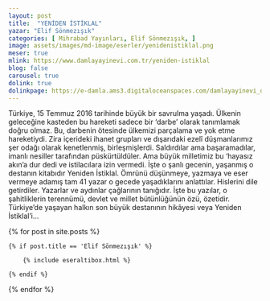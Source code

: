 ```yaml
---
layout: post
title:  "YENİDEN İSTİKLAL"
yazar: "Elif Sönmezışık"
categories: [ Mihrabad Yayınları, Elif Sönmezışık, ]
image: assets/images/md-image/eserler/yenidenistiklal.png
meser: true
mlink: https://www.damlayayinevi.com.tr/yeniden-istiklal
blog: false
carousel: true
dolink: true
dolinkpage: https://e-damla.ams3.digitaloceanspaces.com/damlayayinevi_ornek_sayfalar/9786058247505/index.html
---
```


Türkiye, 15 Temmuz 2016 tarihinde büyük bir savrulma yaşadı. Ülkenin geleceğine kasteden bu hareketi sadece bir ‘darbe’ olarak tanımlamak doğru olmaz. Bu, darbenin ötesinde ülkemizi parçalama ve yok etme hareketiydi. Zira içerideki ihanet grupları ve dışarıdaki ezelî düşmanlarımız şer odağı olarak kenetlenmiş, birleşmişlerdi. Saldırdılar ama başaramadılar, imanlı nesiller tarafından püskürtüldüler.
Ama büyük milletimiz bu ‘hayasız akın’a dur dedi ve istilacılara izin vermedi. İşte o şanlı gecenin, yaşanmış o destanın kitabıdır Yeniden İstiklal. Ömrünü düşünmeye, yazmaya ve eser vermeye adamış tam 41 yazar o gecede yaşadıklarını anlattılar. Hislerini dile getirdiler. Yazarlar ve aydınlar çağlarının tanığıdır. İşte bu yazılar, o şahitliklerin terennümü, devlet ve millet bütünlüğünün özü, özetidir. Türkiye’de yaşayan halkın son büyük destanının hikâyesi veya Yeniden İstiklal’i...

<div class="row">

{% for post in site.posts %}

    {% if post.title == 'Elif Sönmezışık' %}

        {% include eseraltibox.html %}

    {% endif %}

{% endfor %}
</div>